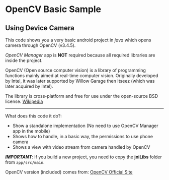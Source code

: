 OpenCV Basic Sample
=======

## Using Device Camera

This code shows you a very basic android project in _java_ which opens camera through OpenCV (v3.4.5).

_OpenCV Manager_ app is **NOT** required because all required libraries are inside the project.

OpenCV (Open source computer vision) is a library of programming functions mainly 
aimed at real-time computer vision. Originally developed by Intel, it was 
later supported by Willow Garage then Itseez (which was later acquired by Intel). 

The library is cross-platform and free for use under the open-source BSD license. [Wikipedia](https://en.wikipedia.org/wiki/OpenCV)

---

What does this code it do?:

  * Show a standalone implementation (No need to use OpenCV Manager app in the mobile)
  * Shows how to handle, in a basic way, the permissions to use phone camera
  * Shows a view with video stream from camera handled by OpenCV
  
***IMPORTANT***:
If you build a new project, you need to copy the **jniLibs** folder from `app/src/main`.

OpenCV version (included) comes from: [OpenCV Official Site](https://github.com/opencv/opencv/archive/3.4.5.zip)